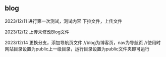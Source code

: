 ## blog

2023/12/11
进行第一次测试，测试内容
下拉文件，上传文件

2023/12/12
上传未修改Blog文件

2023/12/14
更换分支，添加导航页文件
//blog为博客页，nav为导航页
//使用时网站目录设置为public上一级目录，运行目录设置为public文件夹即可运行
